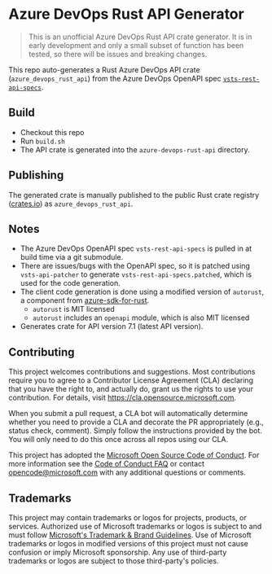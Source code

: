 # Azure DevOps Rust API Generator

> This is an unofficial Azure DevOps Rust API crate generator.
> It is in early development and only a small subset of function has been tested, so there will be issues and breaking changes.

This repo auto-generates a Rust Azure DevOps API crate (`azure_devops_rust_api`) from the Azure DevOps OpenAPI spec [`vsts-rest-api-specs`](https://github.com/MicrosoftDocs/vsts-rest-api-specs).

## Build

- Checkout this repo
- Run `build.sh`
- The API crate is generated into the `azure-devops-rust-api` directory.

## Publishing

The generated crate is manually published to the public Rust crate registry ([crates.io](https://crates.io/)) as `azure_devops_rust_api`.

## Notes

- The Azure DevOps OpenAPI spec `vsts-rest-api-specs` is pulled in at build time via a git submodule.
- There are issues/bugs with the OpenAPI spec, so it is patched using `vsts-api-patcher` to generate `vsts-rest-api-specs.patched`, which is used for the code generation.
- The client code generation is done using a modified version of `autorust`, a component from [azure-sdk-for-rust](https://github.com/Azure/azure-sdk-for-rust).
  - `autorust` is MIT licensed
  - `autorust` includes an `openapi` module, which is also MIT licensed
- Generates crate for API version 7.1 (latest API version).

## Contributing

This project welcomes contributions and suggestions.  Most contributions require you to agree to a
Contributor License Agreement (CLA) declaring that you have the right to, and actually do, grant us
the rights to use your contribution. For details, visit https://cla.opensource.microsoft.com.

When you submit a pull request, a CLA bot will automatically determine whether you need to provide
a CLA and decorate the PR appropriately (e.g., status check, comment). Simply follow the instructions
provided by the bot. You will only need to do this once across all repos using our CLA.

This project has adopted the [Microsoft Open Source Code of Conduct](https://opensource.microsoft.com/codeofconduct/).
For more information see the [Code of Conduct FAQ](https://opensource.microsoft.com/codeofconduct/faq/) or
contact [opencode@microsoft.com](mailto:opencode@microsoft.com) with any additional questions or comments.

## Trademarks

This project may contain trademarks or logos for projects, products, or services. Authorized use of Microsoft 
trademarks or logos is subject to and must follow 
[Microsoft's Trademark & Brand Guidelines](https://www.microsoft.com/en-us/legal/intellectualproperty/trademarks/usage/general).
Use of Microsoft trademarks or logos in modified versions of this project must not cause confusion or imply Microsoft sponsorship.
Any use of third-party trademarks or logos are subject to those third-party's policies.
